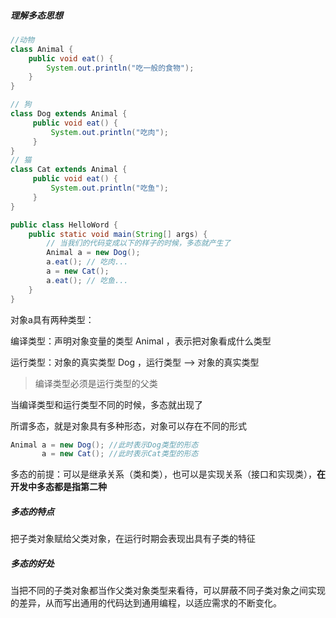#####  理解多态思想 

```java
//动物
class Animal {
    public void eat() {
        System.out.println("吃一般的食物");
    }
}

// 狗
class Dog extends Animal {
     public void eat() {
         System.out.println("吃肉");
     }
}
// 猫
class Cat extends Animal {
     public void eat() {
         System.out.println("吃鱼");
     }
}

public class HelloWord {
    public static void main(String[] args) {
        // 当我们的代码变成以下的样子的时候，多态就产生了
        Animal a = new Dog();
        a.eat(); // 吃肉...
        a = new Cat();
        a.eat(); // 吃鱼...
    }
}
```

对象a具有两种类型：

编译类型：声明对象变量的类型 Animal ，表示把对象看成什么类型

运行类型：对象的真实类型 Dog ，运行类型 --> 对象的真实类型

>  编译类型必须是运行类型的父类

当编译类型和运行类型不同的时候，多态就出现了 

所谓多态，就是对象具有多种形态，对象可以存在不同的形式

```java
Animal a = new Dog(); //此时表示Dog类型的形态
       a = new Cat(); //此时表示Cat类型的形态
```

多态的前提：可以是继承关系（类和类），也可以是实现关系（接口和实现类），**在开发中多态都是指第二种**

##### 多态的特点

把子类对象赋给父类对象，在运行时期会表现出具有子类的特征

##### 多态的好处

当把不同的子类对象都当作父类对象类型来看待，可以屏蔽不同子类对象之间实现的差异，从而写出通用的代码达到通用编程，以适应需求的不断变化。